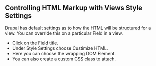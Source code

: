 ## Controlling HTML Markup with Views Style Settings

Drupal has default settings as to how the HTML will be structured for a view. You can override this on a particular Field in a view.

* Click on the Field title.
* Under Style Settings choose Custimize HTML.
* Here you can choose the wrapping DOM Element.
* You can also create a custom CSS class to attach.





